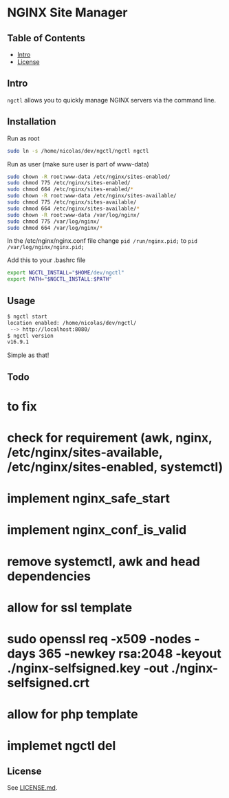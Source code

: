 # NGINX Site Manager 

## Table of Contents

- [Intro](#intro)
- [License](#license)


## Intro

`ngctl` allows you to quickly manage NGINX servers via the command line.


## Installation 

Run as root
```sh
sudo ln -s /home/nicolas/dev/ngctl/ngctl ngctl
```

Run as user (make sure user is part of www-data)
```sh
sudo chown -R root:www-data /etc/nginx/sites-enabled/
sudo chmod 775 /etc/nginx/sites-enabled/
sudo chmod 664 /etc/nginx/sites-enabled/*
sudo chown -R root:www-data /etc/nginx/sites-available/
sudo chmod 775 /etc/nginx/sites-available/
sudo chmod 664 /etc/nginx/sites-available/*
sudo chown -R root:www-data /var/log/nginx/
sudo chmod 775 /var/log/nginx/
sudo chmod 664 /var/log/nginx/*
```

In the /etc/nginx/nginx.conf file change 
```pid /run/nginx.pid;```
to
```pid /var/log/nginx/nginx.pid;```

Add this to your .bashrc file
```sh
export NGCTL_INSTALL="$HOME/dev/ngctl"
export PATH="$NGCTL_INSTALL:$PATH"
```

## Usage 
```sh
$ ngctl start
location enabled: /home/nicolas/dev/ngctl/
 --> http://localhost:8080/
$ ngctl version
v16.9.1
```
Simple as that!

## Todo
# to fix
# check for requirement (awk, nginx, /etc/nginx/sites-available, /etc/nginx/sites-enabled, systemctl)
# implement nginx_safe_start
# implement nginx_conf_is_valid
# remove systemctl, awk and head dependencies
# allow for ssl template
# sudo openssl req -x509 -nodes -days 365 -newkey rsa:2048 -keyout ./nginx-selfsigned.key -out ./nginx-selfsigned.crt
# allow for php template
# implemet ngctl del

## License

See [LICENSE.md](./LICENSE.md).
